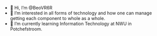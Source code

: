 - 👋 Hi, I’m @BeoVR6R
- 👀 I’m interested in all forms of technology and how one can manage getting each component to whole as a whole.
- 🌱 I’m currently learning Information Technology at NWU in Potchefstroom.


<!---
BeoVR6R/BeoVR6R is a ✨ special ✨ repository because its `README.md` (this file) appears on your GitHub profile.
You can click the Preview link to take a look at your changes.
--->
